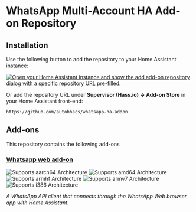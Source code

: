 # WhatsApp Multi-Account HA Add-on Repository

## Installation

Use the following button to add the repository to your Home Assistant instance:

[![Open your Home Assistant instance and show the add add-on repository dialog with a specific repository URL pre-filled.](https://my.home-assistant.io/badges/supervisor_add_addon_repository.svg)](https://my.home-assistant.io/redirect/supervisor_add_addon_repository/?repository_url=https://github.com/autohhacs/whatsapp-ha-addon)

Or add the repository URL under **Supervisor (Hass.io) → Add-on Store** in your Home Assistant front-end:

    https://github.com/autohhacs/whatsapp-ha-addon

## Add-ons

This repository contains the following add-ons

### [Whatsapp web add-on](./whatsapp)

![Supports aarch64 Architecture][aarch64-shield]
![Supports amd64 Architecture][amd64-shield]
![Supports armhf Architecture][armhf-shield]
![Supports armv7 Architecture][armv7-shield]
![Supports i386 Architecture][i386-shield]

_A WhatsApp API client that connects through the WhatsApp Web browser app with Home Assistant._

[aarch64-shield]: https://img.shields.io/badge/aarch64-yes-green.svg
[amd64-shield]: https://img.shields.io/badge/amd64-yes-green.svg
[armhf-shield]: https://img.shields.io/badge/armhf-yes-green.svg
[armv7-shield]: https://img.shields.io/badge/armv7-yes-green.svg
[i386-shield]: https://img.shields.io/badge/i386-yes-green.svg
